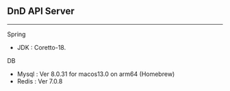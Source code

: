 ## DnD API Server

----------------

Spring
- JDK : Coretto-18.

DB
- Mysql : Ver 8.0.31 for macos13.0 on arm64 (Homebrew)
- Redis : Ver 7.0.8

